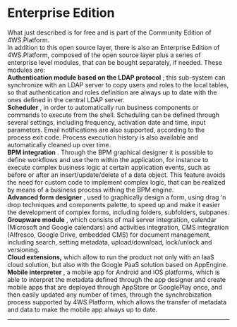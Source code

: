 # Enterprise Edition

What just described is for free and is part of the Community Edition of 4WS.Platform.  
In addition to this open source layer, there is also an Enterprise Edition of 4WS.Platform, composed of the open source layer plus a series of enterprise level modules, that can be bought separately, if needed. These modules are:  
 **Authentication module based on the LDAP protocol** ; this sub-system can synchronize with an LDAP server to copy users and roles to the local tables, so that authentication and roles definition are always up to date with the ones defined in the central LDAP server.  
 **Scheduler** , in order to automatically run business components or commands to execute from the shell. Scheduling can be defined through several settings, including frequency, activation date and time, input parameters. Email notifications are also supported, according to the process exit code. Process execution history is also available and automatically cleaned up over time.  
 **BPM integration** . Through the BPM graphical designer it is possible to define workflows and use them within the application, for instance to execute complex business logic at certain application events, such as before or after an insert/update/delete of a data object. This feature avoids the need for custom code to implement complex logic, that can be realized by means of a business process withing the BPM engine.  
 **Advanced form designer** , used to graphically design a form, using drag ‘n drop techniques and components palette, to speed up and make it easier the development of complex forms, including folders, subfolders, subpanes.  
 **Groupware module** , which consists of mail server integration, calendar \(Microsoft and Google calendars\) and activities integration, CMS integration \(Alfresco, Google Drive, embedded CMS\) for document management, including search, setting metadata, upload/download, lock/unlock and versioning.  
 **Cloud extensions,**  which allow to run the product not only with an IaaS cloud solution, but also with the Google PaaS solution based on AppEngine.  
 **Mobile interpreter** , a mobile app for Android and iOS platforms, which is able to interpret the metadata defined through the app designer and create mobile apps that are deployed through AppStore or GooglePlay once, and then easily updated any number of times, through the synchrobization process supported by 4WS.Platform, which allows the transfer of metadata and data to make the mobile app always up to date.

---



